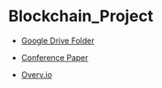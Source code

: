 # Blockchain_Project

* [Google Drive Folder](https://drive.google.com/drive/folders/0BxVAKBzwjD0BUVc2bW5wNFpqa2c)

* [Conference Paper](https://www.sharelatex.com/project/5673423b30638e000860f810)

* [Overv.io](https://overv.io/workspace/s-matthew-english/kind-goldfish/board/)
